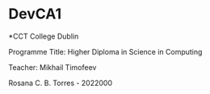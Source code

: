 # DevCA1
*CCT College Dublin

Programme Title: Higher Diploma in Science in Computing 

Teacher: Mikhail Timofeev

Rosana C. B. Torres - 2022000
